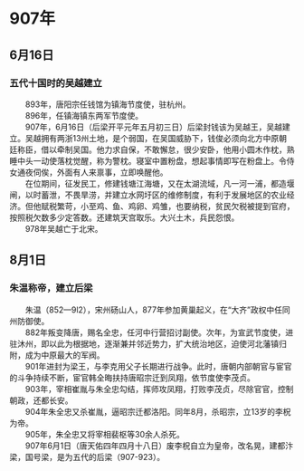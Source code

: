 # 907年
## 6月16日
### 五代十国时的吴越建立
　　893年，唐阳宗任钱馆为镇海节度使，驻杭州。<br>　　896年，任镇海镇东两军节度使。<br>　　907年，6月16日（后梁开平元年五月初三日）后梁封钱该为吴越王，吴越建立。吴越拥有两浙13州土地，是个弱国，在吴国威胁下，钱俊必须向北方中原朝廷称臣，借以牵制吴国。他力求自保，不敢懈怠，很少安卧，他用小圆木作枕，熟睡中头一动使落枕觉醒，称为警枕。寝室中置粉盘，想起事情即写在粉盘上。令侍女通夜伺俟，外面有人来禀事，立即唤醒他。<br>　　在位期间，征发民工，修建钱塘江海塘，又在太湖流域，凡一河一浦，都造堰闸，以时蓄泄，不畏旱涝，并建立水网圩区的维修制度，有利于发展地区的农业经济。但他赋税繁苛，小至鸡、鱼、鸡卵、鸡雏，也要纳税，贫民欠税被提到官府，按照税欠数多少定答数。还建筑天宫取乐。大兴土木，兵民怨恨。<br>　　978年吴越亡于北宋。
## 8月1日
### 朱温称帝，建立后梁
　　朱温（852—9l2），宋州砀山人，877年参加黄巢起义，在“大齐”政权中任同州防御使。<br>　　882年叛变降唐，赐名全忠，任河中行营招讨副使。次年，为宣武节度使，进驻沐州，即以此为根据地，逐渐兼并邻近势力，扩大统治地区，迫使河北藩镇归附，成为中原最大的军阀。<br>　　901年进封为梁王，与李克用父子长期进行战争。此时，唐朝内部朝官与宦官的斗争持续不断，宦官韩全晦扶持唐昭宗迁到凤翔，依节度使李茂贞。<br>　　903年，宰相崔胤与朱全忠勾结，挥师攻凤翔，打败李茂贞，尽除官官，控制朝政，还都长安。<br>　　904年朱全忠又杀崔胤，逼昭宗迁都洛阳。同年8月，杀昭宗，立13岁的李柷为帝。<br>　　905年，朱全忠又将宰相裴枢等30余人杀死。<br>　　907年6月1日（唐天佑四年四月十八日）废李柷自立为皇帝，改名晃，建都汴梁，国号梁，是为五代的后梁（907-923）。
<comment/>